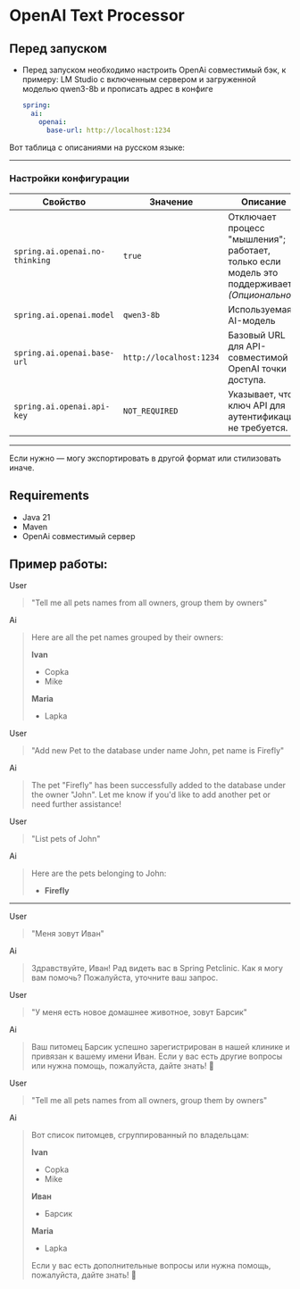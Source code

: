 # OpenAI Text Processor


## Перед запуском

- Перед запуском необходимо настроить OpenAi совместимый бэк, к примеру:
  LM Studio с включенным сервером и загруженной моделью qwen3-8b и прописать адрес в конфиге
   ```yml
   spring:
     ai:
       openai:
         base-url: http://localhost:1234
   ```
Вот таблица с описаниями на русском языке:

---

### Настройки конфигурации

| Свойство                                   | Значение                | Описание                                                                                     |
|--------------------------------------------|-------------------------|----------------------------------------------------------------------------------------------|
| `spring.ai.openai.no-thinking`             | `true`                  | Отключает процесс "мышления"; работает, только если модель это поддерживает. *(Опционально)* |
| `spring.ai.openai.model`                   | `qwen3-8b`              | Используемая AI-модель                                                                       |
| `spring.ai.openai.base-url`                | `http://localhost:1234` | Базовый URL для API-совместимой с OpenAI точки доступа.                                      |
| `spring.ai.openai.api-key`                 | `NOT_REQUIRED`          | Указывает, что ключ API для аутентификации не требуется.                                     |

---

Если нужно — могу экспортировать в другой формат или стилизовать иначе.


## Requirements

- Java 21
- Maven
- OpenAi совместимый сервер

## Пример работы:
User
> "Tell me all pets names from all owners, group them by owners"

Ai
> Here are all the pet names grouped by their owners:
>    
>  **Ivan**
>  - Copka
>  - Mike
>  
>  **Maria**
>  - Lapka

User
> "Add new Pet to the database under name John, pet name is Firefly"

Ai
> The pet "Firefly" has been successfully added to the database under the owner "John". Let me know if you'd like to add another pet or need further assistance!

User
> "List pets of John"

Ai
> Here are the pets belonging to John:
> 
> - **Firefly**

--------

User
> "Меня зовут Иван"

Ai
> Здравствуйте, Иван! Рад видеть вас в Spring Petclinic. Как я могу вам помочь? Пожалуйста, уточните ваш запрос.

User
> "У меня есть новое домашнее животное, зовут Барсик"

Ai
> Ваш питомец Барсик успешно зарегистрирован в нашей клинике и привязан к вашему имени Иван. Если у вас есть другие вопросы или нужна помощь, пожалуйста, дайте знать! 🐾



User
>"Tell me all pets names from all owners, group them by owners"

Ai
> Вот список питомцев, сгруппированный по владельцам:
> 
> **Ivan**
> - Copka
> - Mike
> 
> **Иван**
> - Барсик
> 
> **Maria**
> - Lapka
> 
> Если у вас есть дополнительные вопросы или нужна помощь, пожалуйста, дайте знать! 🐾